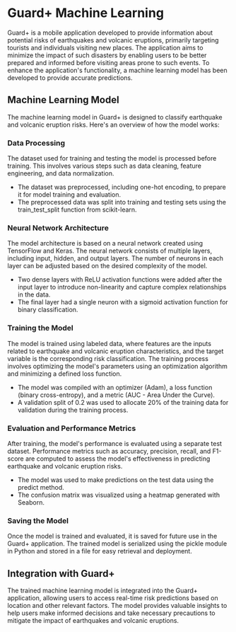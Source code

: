 # Guard+ Machine Learning

Guard+ is a mobile application developed to provide information about potential risks of earthquakes and volcanic eruptions, primarily targeting tourists and individuals visiting new places. The application aims to minimize the impact of such disasters by enabling users to be better prepared and informed before visiting areas prone to such events. To enhance the application's functionality, a machine learning model has been developed to provide accurate predictions.

## Machine Learning Model

The machine learning model in Guard+ is designed to classify earthquake and volcanic eruption risks. Here's an overview of how the model works:

### Data Processing

The dataset used for training and testing the model is processed before training. This involves various steps such as data cleaning, feature engineering, and data normalization.

- The dataset was preprocessed, including one-hot encoding, to prepare it for model training and evaluation.
- The preprocessed data was split into training and testing sets using the train_test_split function from scikit-learn.

### Neural Network Architecture

The model architecture is based on a neural network created using TensorFlow and Keras. The neural network consists of multiple layers, including input, hidden, and output layers. The number of neurons in each layer can be adjusted based on the desired complexity of the model.

- Two dense layers with ReLU activation functions were added after the input layer to introduce non-linearity and capture complex relationships in the data.
- The final layer had a single neuron with a sigmoid activation function for binary classification.

### Training the Model

The model is trained using labeled data, where features are the inputs related to earthquake and volcanic eruption characteristics, and the target variable is the corresponding risk classification. The training process involves optimizing the model's parameters using an optimization algorithm and minimizing a defined loss function.

- The model was compiled with an optimizer (Adam), a loss function (binary cross-entropy), and a metric (AUC - Area Under the Curve).
- A validation split of 0.2 was used to allocate 20% of the training data for validation during the training process.

### Evaluation and Performance Metrics

After training, the model's performance is evaluated using a separate test dataset. Performance metrics such as accuracy, precision, recall, and F1-score are computed to assess the model's effectiveness in predicting earthquake and volcanic eruption risks.

- The model was used to make predictions on the test data using the predict method.
- The confusion matrix was visualized using a heatmap generated with Seaborn.

### Saving the Model

Once the model is trained and evaluated, it is saved for future use in the Guard+ application. The trained model is serialized using the pickle module in Python and stored in a file for easy retrieval and deployment.

## Integration with Guard+

The trained machine learning model is integrated into the Guard+ application, allowing users to access real-time risk predictions based on location and other relevant factors. The model provides valuable insights to help users make informed decisions and take necessary precautions to mitigate the impact of earthquakes and volcanic eruptions.
